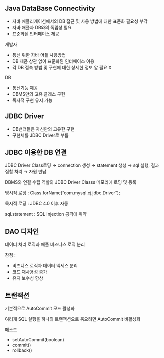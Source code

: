## Java DataBase Connectivity

- 자바 애플리케이션에서의 DB 접근 및 사용 방법에 대한 표준화 필요성 부각
- 자바 애플과 DB와의 독립성 필요
- 표준화된 인터페이스 제공

개발자

- 통신 위한 자바 어플 사용방법
- DB 제품 상관 없이 표준화된 인터페이스 이용
- 각 DB 접속 방법 및 구현에 대한 상세한 정보 알 필요 X

DB

- 통신기능 제공
- DBMS만의 고유 클래스 구현
- 독자적 구현 유지 가능

## JDBC Driver

- DB밴더들은 자신만의 고유한 구현
- 구현체를 JDBC Driver로 부름

## JDBC 이용한 DB 연결

JDBC Driver Class로딩 → connection 생성 → statement 생성 → sql 실행, 결과 집합 처리 → 자원 반납

DBMS와 연결 수립 역할의 JDBC Driver Classs 메모리에 로딩 및 등록

명시적 로딩 : Class.forName(”com.mysql.cj.jdbc.Driver”);

묵시적 로딩 : JDBC 4.0 이후 자동

sql.statement : SQL Injection 공격에 취약

## DAO 디자인

데이터 처리 로직과 애플 비즈니스 로직 분리

장점 :

- 비즈니스 로직과 데이터 액세스 분리
- 코드 재사용성 증가
- 유지 보수성 향상

## 트랜잭션

기본적으로 AutoCommit 모드 활성화

여러개 SQL 실행을 하나의 트랜잭션으로 묶으려면 AutoCommit 비활성화

메소드

- setAutoCommit(boolean)
- commit()
- rollback()
